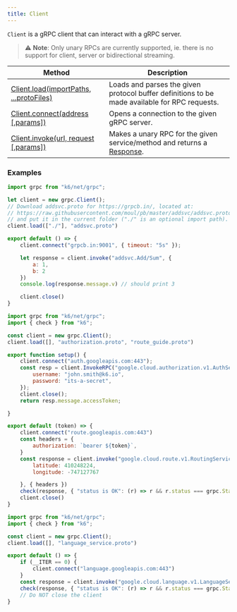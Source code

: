 ```yaml
---
title: Client
---
```


`Client` is a gRPC client that can interact with a gRPC server.

>  ⚠️ **Note**: Only unary RPCs are currently supported, ie. there is no support for client, server or bidirectional streaming.

| Method | Description |
|--------|-------------|
| [Client.load(importPaths, ...protoFiles)](/javascript-api/k6-grpc/client/client-load-importpaths----protofiles) | Loads and parses the given protocol buffer definitions to be made available for RPC requests. |
| [Client.connect(address [,params])](/javascript-api/k6-grpc/client/client-connect-address-params) | Opens a connection to the given gRPC server. |
| [Client.invoke(url, request [,params])](/javascript-api/k6-grpc/client/client-invokerpc-url-request-params) | Makes a unary RPC for the given service/method and returns a [Response](/javascript-api/k6-grpc/response). |


### Examples

<div class="code-group" data-props='{"labels": ["Simple example"], "lineNumbers": [true]}'>

```js
import grpc from "k6/net/grpc";

let client = new grpc.Client();
// Download addsvc.proto for https://grpcb.in/, located at:
// https://raw.githubusercontent.com/moul/pb/master/addsvc/addsvc.proto
// and put it in the current folder ("./" is an optional import path).
client.load(["./"], "addsvc.proto")

export default () => {
    client.connect("grpcb.in:9001", { timeout: "5s" });

    let response = client.invoke("addsvc.Add/Sum", {
        a: 1,
        b: 2
    })
    console.log(response.message.v) // should print 3

    client.close()
}
```

</div>

<div class="code-group" data-props='{"labels": ["Authorization"], "lineNumbers": [true]}'>

```js
import grpc from "k6/net/grpc";
import { check } from "k6";

const client = new grpc.Client();
client.load([], "authorization.proto", "route_guide.proto")

export function setup() {
    client.connect("auth.googleapis.com:443");
    const resp = client.InvokeRPC("google.cloud.authorization.v1.AuthService/GetAccessToken", {
        username: "john.smith@k6.io",
        password: "its-a-secret",
    });
    client.close();
    return resp.message.accessToken;

}

export default (token) => {
    client.connect("route.googleapis.com:443")
    const headers = {
        authorization: `bearer ${token}`,
    }
    const response = client.invoke("google.cloud.route.v1.RoutingService/GetFeature", {
        latitude: 410248224,
        longitude: -747127767

    }, { headers })
    check(response, { "status is OK": (r) => r && r.status === grpc.StatusOK });
    client.close()
}
```

</div>

<div class="code-group" data-props='{"labels": ["Single connection"], "lineNumbers": [true]}'>

```js
import grpc from "k6/net/grpc";
import { check } from "k6";

const client = new grpc.Client();
client.load([], "language_service.proto")

export default () => {
    if (__ITER == 0) {
        client.connect("language.googleapis.com:443")
    }
    const response = client.invoke("google.cloud.language.v1.LanguageService/AnalyzeSentiment", {})
    check(response, { "status is OK": (r) => r && r.status === grpc.StatusOK });
    // Do NOT close the client
}
```

</div>
